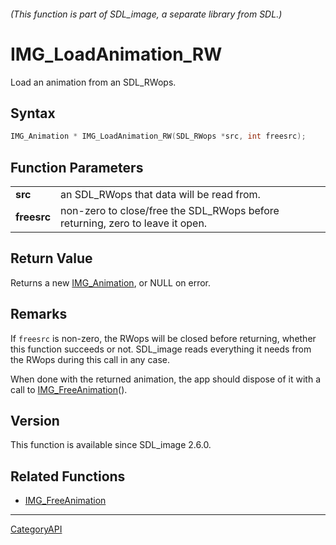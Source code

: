 ###### (This function is part of SDL_image, a separate library from SDL.)
# IMG_LoadAnimation_RW

Load an animation from an SDL_RWops.

## Syntax

```c
IMG_Animation * IMG_LoadAnimation_RW(SDL_RWops *src, int freesrc);

```

## Function Parameters

|                 |                                                                               |
| --------------- | ----------------------------------------------------------------------------- |
| **src**         | an SDL_RWops that data will be read from.                                     |
| **freesrc**     | non-zero to close/free the SDL_RWops before returning, zero to leave it open. |

## Return Value

Returns a new [IMG_Animation](IMG_Animation), or NULL on error.

## Remarks

If `freesrc` is non-zero, the RWops will be closed before returning,
whether this function succeeds or not. SDL_image reads everything it needs
from the RWops during this call in any case.

When done with the returned animation, the app should dispose of it with a
call to [IMG_FreeAnimation](IMG_FreeAnimation)().

## Version

This function is available since SDL_image 2.6.0.

## Related Functions

* [IMG_FreeAnimation](IMG_FreeAnimation)

----
[CategoryAPI](CategoryAPI)

